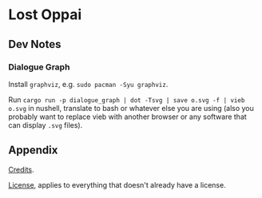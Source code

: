 # Lost Oppai

## Dev Notes

### Dialogue Graph

Install `graphviz`, e.g. `sudo pacman -Syu graphviz`.

Run `cargo run -p dialogue_graph | dot -Tsvg | save o.svg -f | vieb o.svg` in nushell, translate to bash or whatever else you are using (also you probably want to replace vieb with another browser or any software that can display `.svg` files).

## Appendix

[Credits](https://github.com/PraxTube/lost-oppai/blob/master/CREDITS.md).

[License](https://github.com/PraxTube/lost-oppai/blob/master/LICENSE),
applies to everything that doesn't already have a license.
